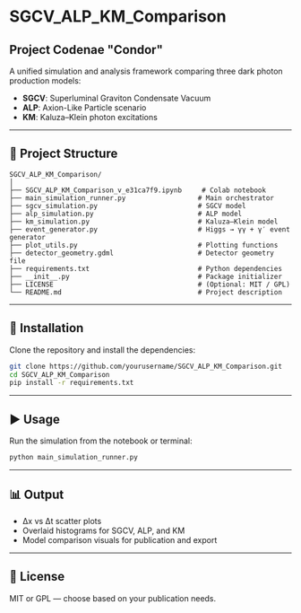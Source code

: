 # SGCV_ALP_KM_Comparison
## Project Codenae "Condor"

A unified simulation and analysis framework comparing three dark photon production models:

- **SGCV**: Superluminal Graviton Condensate Vacuum  
- **ALP**: Axion-Like Particle scenario  
- **KM**: Kaluza–Klein photon excitations  

---

## 📁 Project Structure

```
SGCV_ALP_KM_Comparison/
│
├── SGCV_ALP_KM_Comparison_v_e31ca7f9.ipynb     # Colab notebook
├── main_simulation_runner.py                  # Main orchestrator
├── sgcv_simulation.py                         # SGCV model
├── alp_simulation.py                          # ALP model
├── km_simulation.py                           # Kaluza–Klein model
├── event_generator.py                         # Higgs → γγ + γ′ event generator
├── plot_utils.py                              # Plotting functions
├── detector_geometry.gdml                     # Detector geometry file
├── requirements.txt                           # Python dependencies
├── __init__.py                                # Package initializer
├── LICENSE                                    # (Optional: MIT / GPL)
└── README.md                                  # Project description
```

---

## 🔧 Installation

Clone the repository and install the dependencies:

```bash
git clone https://github.com/yourusername/SGCV_ALP_KM_Comparison.git
cd SGCV_ALP_KM_Comparison
pip install -r requirements.txt
```

---

## ▶️ Usage

Run the simulation from the notebook or terminal:

```bash
python main_simulation_runner.py
```

---

## 📊 Output

- Δx vs Δt scatter plots  
- Overlaid histograms for SGCV, ALP, and KM  
- Model comparison visuals for publication and export

---

## 📄 License

MIT or GPL — choose based on your publication needs.
